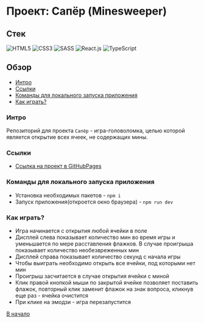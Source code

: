 # Проект: Сапёр (Minesweeper)

## Стек

![HTML5](https://img.shields.io/badge/-HTML5-4A4A4A?style=for-the-badge&logo=HTML5&logoColor=FF7600)
![CSS3](https://img.shields.io/badge/-CSS3-4A4A4A?style=for-the-badge&logo=CSS3&logoColor=5871CD)
![SASS](https://img.shields.io/badge/-Sass-4A4A4A?style=for-the-badge&logo=SASS&logoColor=EF9AEB)
![React.js](https://img.shields.io/badge/-React.js-4A4A4A?style=for-the-badge&logo=React&logoColor=73C6E5)
![TypeScript](https://img.shields.io/badge/-TypeScript-4A4A4A?style=for-the-badge&logo=TypeScript&logoColor=4895DB)

## Обзор

- [Интро](#интро)
- [Ссылки](#ссылки)
- [Команды для локального запуска приложения](#команды-для-локального-запуска-приложения)
- [Как играть?](#как-играть)

### Интро

Репозиторий для проекта `Сапёр` - игра-головоломка, целью которой является открытие всех ячеек, не содержащих мины.

### Ссылки

- [Ссылка на проект в GitHubPages](https://azizjp.github.io/minesweeper/)

### Команды для локального запуска приложения

- Установка необходимых пакетов - `npm i`
- Запуск приложения(откроется окно браузера) - `npm run dev`

### Как играть?

- Игра начинается с открытия любой ячейки в поле
- Дисплей слева показывает количество мин во время игры и уменьшается по мере расставления флажков. В случае проигрыша показывает количество необезвреженных мин
- Дисплей справа показывает количество секунд с начала игры
- Чтобы выиграть необходимо открыть все ячейки, под которыми нет мин
- Проигрыш засчитается в случае открытия ячейки с миной
- Клик правой кнопкой мыши по закрытой ячейке позволяет поставить флажок, повторный клик заменит флажок на знак вопроса, кликнув еще раз - ячейка очистится
- При клике на эмодзи - игра перезапустится

[В начало](#проект-сапёр-minesweeper)